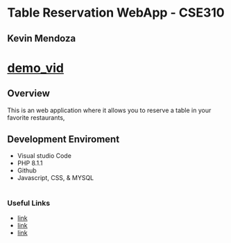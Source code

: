 # Table Reservation WebApp - CSE310

## Kevin Mendoza

# [demo_vid](https://youtu.be/J7-xOQUUneA)


## Overview

This is an web application where it allows you to reserve a table in your favorite restaurants,<br>


## Development Enviroment

* Visual studio Code
* PHP 8.1.1
* Github
* Javascript, CSS, & MYSQL

#
### Useful Links

* [link]()
* [link]()
* [link]()
